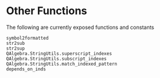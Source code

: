 # Other Functions

The following are currently exposed functions and constants 

```@docs
symbol2formatted
str2sub
str2sup
QAlgebra.StringUtils.superscript_indexes
QAlgebra.StringUtils.subscript_indexes
QAlgebra.StringUtils.match_indexed_pattern
depends_on_inds
```
